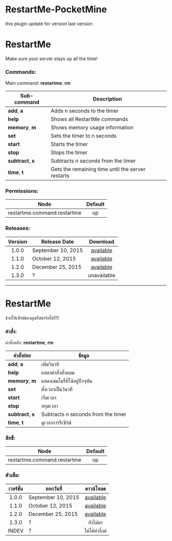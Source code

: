 # RestartMe-PocketMine
this plugin update for version last version
# RestartMe
Make sure your server stays up all the time!

### Commands:
Main command: **restartme**, **rm**

|Sub-command|Description|
|-----------|-----------|
|**add**, **a**|Adds n seconds to the timer|
|**help**|Shows all RestartMe commands|
|**memory**, **m**|Shows memory usage information|
|**set**|Sets the timer to n seconds|
|**start**|Starts the timer|
|**stop**|Stops the timer|
|**subtract**, **s**|Subtracts n seconds from the timer|
|**time**, **t**|Gets the remaining time until the server restarts|

### Permissions:
|Node|Default|
|----|:-------:|
|restartme.command.restartme|op|

### Releases:
|Version|Release Date|Download|
|:-------:|------------|:--------:|
|1.0.0|September 10, 2015|[available](https://github.com/Gamecrafter/PocketMine-Plugins/blob/master/RestartMe/releases/RestartMe_v1.0.0.phar?raw=true)|
|1.1.0|October 12, 2015|[available](http://forums.pocketmine.net/plugins/restartme.1509/download?version=2836)|
|1.2.0|December 25, 2015|[available](http://forums.pocketmine.net/plugins/restartme.1509/download?version=2907)|
|1.3.0|?|unavailable|
___
# RestartMe
ช่วยให้เซิร์ฟของคุณรีสตาร์ทได้!!!!

### คำสั่ง:
คำสั่งหลัก: **restartme**, **rm**

|คำสั่งย่อย|ข้อมูล|
|-----------|-----------|
|**add**, **a**|เพิ่มวินาที|
|**help**|แสดงคำสั่งทั้งหมด|
|**memory**, **m**|แสดงเมมโมรี่ที่ใช้อยู่ปัจจุบัน|
|**set**|ตั้งเวลาเป็นวินาที|
|**start**|เริ่มเวลา|
|**stop**|หยุดเวลา|
|**subtract**, **s**|Subtracts n seconds from the timer|
|**time**, **t**|ดูเวลาการรีเซิร์ฟ|

### สิทธิ์:
|Node|Default|
|----|:-------:|
|restartme.command.restartme|op|

### ตัวเต็ม:
|เวอร์ชั่น|ออกวันที่|ดาวน์โหลด|
|:-------:|------------|:--------:|
|1.0.0|September 10, 2015|[available](https://github.com/Gamecrafter/PocketMine-Plugins/blob/master/RestartMe/releases/RestartMe_v1.0.0.phar?raw=true)|
|1.1.0|October 12, 2015|[available](http://forums.pocketmine.net/plugins/restartme.1509/download?version=2836)|
|1.2.0|December 25, 2015|[available](http://forums.pocketmine.net/plugins/restartme.1509/download?version=2907)|
|1.3.0|?|ยังไม่มา|
|INDEV|?|ไม่ได้ทำลิ้งค์|
